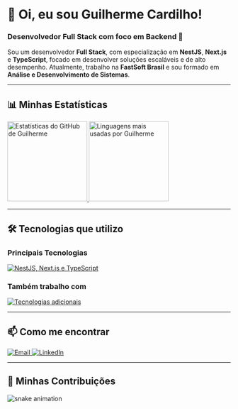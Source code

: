 # 👋 Oi, eu sou Guilherme Cardilho!

### Desenvolvedor Full Stack com foco em Backend 🚀

Sou um desenvolvedor **Full Stack**, com especialização em **NestJS**, **Next.js** e **TypeScript**, focado em desenvolver soluções escaláveis e de alto desempenho. Atualmente, trabalho na **FastSoft Brasil** e sou formado em **Análise e Desenvolvimento de Sistemas**.

---

## 📊 Minhas Estatísticas

<p align="start">
  <a href="https://github.com/guicardilho">
    <img height="180em" src="https://github-readme-stats.vercel.app/api?username=guicardilho&theme=dark&show_icons=true&hide_border=false&count_private=true" alt="Estatísticas do GitHub de Guilherme" />
  </a>
  <a href="https://github.com/guicardilho">
    <img height="180em" src="https://github-readme-stats.vercel.app/api/top-langs/?username=guicardilho&theme=dark&show_icons=true&hide_border=false&layout=compact" alt="Linguagens mais usadas por Guilherme" />
  </a>
</p>

---

## 🛠️ Tecnologias que utilizo

### **Principais Tecnologias**
<p align="start">
  <a href="https://skillicons.dev">
    <img src="https://skillicons.dev/icons?i=nestjs,nextjs,typescript&theme=dark" alt="NestJS, Next.js e TypeScript"/>
  </a>
</p>

### **Também trabalho com**
<p align="start">
  <a href="https://skillicons.dev">
    <img src="https://skillicons.dev/icons?i=javascript,react,nodejs,postgres,mysql,docker,git,linux&theme=dark" alt="Tecnologias adicionais"/>
  </a>
</p>

---

## 📫 Como me encontrar

<p align="start">
  <a href="mailto:gui_cardilho@hotmail.com">
    <img src="https://img.shields.io/badge/-Email-%23333?style=for-the-badge&logo=gmail&logoColor=white" alt="Email">
  </a>
  <a href="https://www.linkedin.com/in/guilherme-cardilho" target="_blank">
    <img src="https://img.shields.io/badge/-LinkedIn-%230077B5?style=for-the-badge&logo=linkedin&logoColor=white" alt="LinkedIn">
  </a>
</p>

---

## 🐍 Minhas Contribuições

![snake animation](https://github.com/guicardilho/guicardilho/blob/output/github-contribution-grid-snake2.svg)
